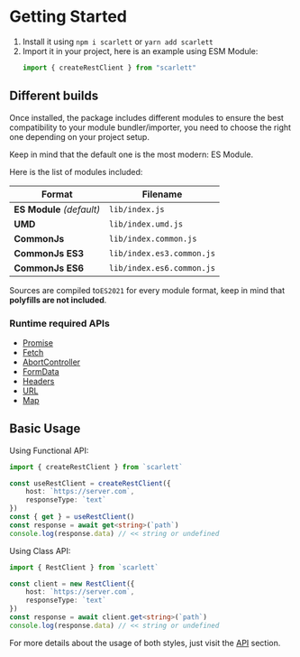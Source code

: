 # Getting Started

1. Install it using `npm i scarlett` or `yarn add scarlett`
1. Import it in your project, here is an example using ESM Module:
	```typescript
	import { createRestClient } from "scarlett"
	```

## Different builds

Once installed, the package includes different modules to ensure the best compatibility to your module bundler/importer, you need to choose the right one depending on your project setup.

Keep in mind that the default one is the most modern: ES Module.

Here is the list of modules included:

| Format                    | Filename                  |
|---------------------------|---------------------------|
| **ES Module** *(default)* | `lib/index.js`            |
| **UMD**                   | `lib/index.umd.js`        |
| **CommonJs**              | `lib/index.common.js`     |
| **CommonJs ES3**          | `lib/index.es3.common.js` |
| **CommonJs ES6**          | `lib/index.es6.common.js` |


Sources are compiled to`ES2021` for every module format, keep in mind that **polyfills are not included**.

### Runtime required APIs

* [Promise](https://developer.mozilla.org/en-US/docs/Web/JavaScript/Reference/Global_Objects/Promise)
* [Fetch](https://developer.mozilla.org/en-US/docs/Web/API/Fetch_API)
* [AbortController](https://developer.mozilla.org/en-US/docs/Web/API/AbortController)
* [FormData](https://developer.mozilla.org/en-US/docs/Web/API/FormData)
* [Headers](https://developer.mozilla.org/en-US/docs/Web/API/Fetch_API/Using_Fetch#Headers)
* [URL](https://developer.mozilla.org/en-US/docs/Web/API/URL/URL)
* [Map](https://developer.mozilla.org/en-US/docs/Web/JavaScript/Reference/Global_Objects/Map)


## Basic Usage

Using Functional API:

```typescript
import { createRestClient } from `scarlett`

const useRestClient = createRestClient({
	host: `https://server.com`,
	responseType: `text`
})
const { get } = useRestClient()
const response = await get<string>(`path`)
console.log(response.data) // << string or undefined
```

Using Class API:

```typescript
import { RestClient } from `scarlett`

const client = new RestClient({
	host: `https://server.com`,
	responseType: `text`
})
const response = await client.get<string>(`path`)
console.log(response.data) // << string or undefined
```

For more details about the usage of both styles, just visit the [API](/api) section.
